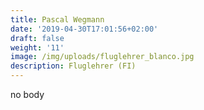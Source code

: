```yaml
---
title: Pascal Wegmann
date: '2019-04-30T17:01:56+02:00'
draft: false
weight: '11'
image: /img/uploads/fluglehrer_blanco.jpg
description: Fluglehrer (FI)
---
```

no body
